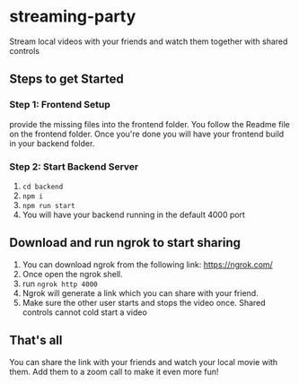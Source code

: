 # streaming-party
Stream local videos with your friends and watch them together with shared controls

## Steps to get Started

### Step 1: Frontend Setup
provide the missing files into the frontend folder. You follow the Readme file on the frontend folder. Once you're done you will have your frontend build in your backend folder.

### Step 2: Start Backend Server
1. `cd backend`
2. `npm i`
3. `npm run start`
4. You will have your backend running in the default 4000 port
## Download and run ngrok to start sharing

1. You can download ngrok from the following link: https://ngrok.com/
2. Once open the ngrok shell. 
3. run `ngrok http 4000`
4. Ngrok will generate a link which you can share with your friend.
5.  Make sure the other user starts and stops the video once. Shared controls cannot cold start a video

## That's all

You can share the link with your friends and watch your local movie with them. Add them to a zoom call to make it even more fun!

